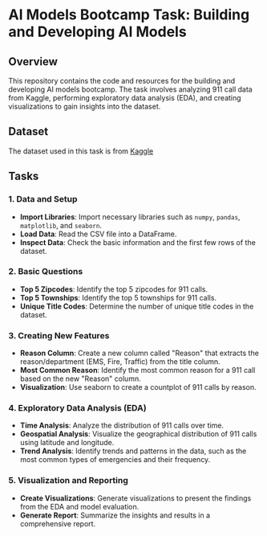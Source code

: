 # AI Models Bootcamp Task: Building and Developing AI Models

## Overview

This repository contains the code and resources for the building and developing AI models bootcamp. The task involves analyzing 911 call data from Kaggle, performing exploratory data analysis (EDA), and creating visualizations to gain insights into the dataset. 
## Dataset

The dataset used in this task is from [Kaggle](https://www.kaggle.com/mchirico/montcoalert) 

## Tasks

### 1. Data and Setup
- **Import Libraries**: Import necessary libraries such as `numpy`, `pandas`, `matplotlib`, and `seaborn`.
- **Load Data**: Read the CSV file into a DataFrame.
- **Inspect Data**: Check the basic information and the first few rows of the dataset.

### 2. Basic Questions
- **Top 5 Zipcodes**: Identify the top 5 zipcodes for 911 calls.
- **Top 5 Townships**: Identify the top 5 townships for 911 calls.
- **Unique Title Codes**: Determine the number of unique title codes in the dataset.

### 3. Creating New Features
- **Reason Column**: Create a new column called "Reason" that extracts the reason/department (EMS, Fire, Traffic) from the title column.
- **Most Common Reason**: Identify the most common reason for a 911 call based on the new "Reason" column.
- **Visualization**: Use seaborn to create a countplot of 911 calls by reason.

### 4. Exploratory Data Analysis (EDA)
- **Time Analysis**: Analyze the distribution of 911 calls over time.
- **Geospatial Analysis**: Visualize the geographical distribution of 911 calls using latitude and longitude.
- **Trend Analysis**: Identify trends and patterns in the data, such as the most common types of emergencies and their frequency.


### 5. Visualization and Reporting
- **Create Visualizations**: Generate visualizations to present the findings from the EDA and model evaluation.
- **Generate Report**: Summarize the insights and results in a comprehensive report.
